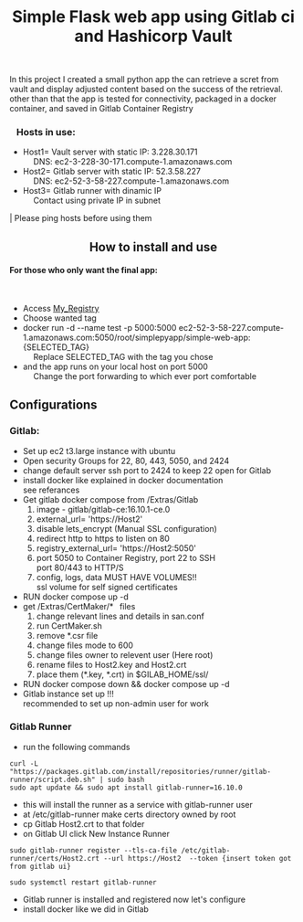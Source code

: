 <h1 align="center"> Simple Flask web app using Gitlab ci and Hashicorp Vault </h1>
<br/>
<p> 
  In this project I created a small python app the can retrieve a scret from vault and display adjusted content based on the success of the retrieval.
  <br/>
  other than that the app is tested for connectivity, packaged in a docker container, and saved in Gitlab Container Registry 
</p>

<h3>&ensp; Hosts in use:</h3>
<ul>
 <li>Host1= Vault server with static IP: 3.228.30.171
  <br/> &emsp; DNS: ec2-3-228-30-171.compute-1.amazonaws.com 
 </li>
 <li>Host2= Gitlab server with static IP: 52.3.58.227
   <br/> &emsp; DNS: ec2-52-3-58-227.compute-1.amazonaws.com
 </li>
 <li>Host3= Gitlab runner with dinamic IP
   <br/> &emsp; Contact using private IP in subnet      
 </li>
</ul>
| Please ping hosts before using them

<h2 align="center"> How to install and use </h2>

<h4>For those who only want the final app: </h4>
<br/>
<ul>
 <li>Access <a href="https://ec2-52-3-58-227.compute-1.amazonaws.com/root/simplepyapp/container_registry/1">My_Registry</a></li>
 <li>Choose wanted tag</li>
 <li>docker run -d --name test -p 5000:5000 ec2-52-3-58-227.compute-1.amazonaws.com:5050/root/simplepyapp/simple-web-app:{SELECTED_TAG}
    <br/> &emsp; Replace SELECTED_TAG with the tag you chose
 </li>
 <li>and the app runs on your local host on port 5000
    <br/> &emsp; Change the port forwarding to which ever port comfortable</ol>
 </li>
</ul>
<h2>Configurations</h2>
<h3> Gitlab: </h3>
<ul>
  <li>Set up ec2 t3.large instance with ubuntu</li>
  <li>Open security Groups for 22, 80, 443, 5050, and 2424</li>
  <li>change default server ssh port to 2424 to keep 22 open for Gitlab</li>
  <li>install docker like explained in docker documentation
  <br/>see referances</li>
  <li>Get gitlab docker compose from /Extras/Gitlab
      <ol>
        <li>image - gitlab/gitlab-ce:16.10.1-ce.0</li>
        <li>external_url= 'https://Host2'</li>
        <li>disable lets_encrypt (Manual SSL configuration)</li>
        <li>redirect http to https to listen on 80</li>
        <li>registry_external_url= 'https://Host2:5050'</li>
        <li>port 5050 to Container Registry, port 22 to SSH
            <br/>port 80/443 to HTTP/S
        </li>
        <li>config, logs, data MUST HAVE VOLUMES!!
            <br/>ssl volume for self signed certificates
        </li>
      </ol>
  </li>
  <li>RUN docker compose up -d</li>
  <li>get /Extras/CertMaker/* &ensp;files
      <ol>
          <li>change relevant lines and details in san.conf</li>
          <li>run CertMaker.sh</li>
          <li>remove *.csr file</li>
          <li>change files mode to 600</li>
          <li>change files owner to relevent user (Here root)</li>
          <li>rename files to Host2.key and Host2.crt</li>
          <li>place them (*.key, *.crt) in $GILAB_HOME/ssl/</li>
      </ol>
  </li>
  <li>RUN docker compose down && docker compose up -d</li>
  <li>Gitlab instance set up !!! <br/>
      recommended to set up non-admin user for work
  </li>
</ul>


<h3> Gitlab Runner</h3>
<ul>
    <li>run the following commands</li>
</ul>

    curl -L "https://packages.gitlab.com/install/repositories/runner/gitlab-runner/script.deb.sh" | sudo bash
    sudo apt update && sudo apt install gitlab-runner=16.10.0

<ul>
    <li>this will install the runner as a service with gitlab-runner user</li>
    <li>at /etc/gitlab-runner make certs directory owned by root</li>
    <li>cp Gitlab Host2.crt to that folder</li>
    <li>on Gitlab UI click New Instance Runner</li>
</ul>

    sudo gitlab-runner register --tls-ca-file /etc/gitlab-runner/certs/Host2.crt --url https://Host2  --token {insert token got from gitlab ui}

    sudo systemctl restart gitlab-runner

<ul>
  <li>Gitlab runner is installed and registered now let's configure</li>
    <li>install docker like we did in Gitlab</li>
</ul>
